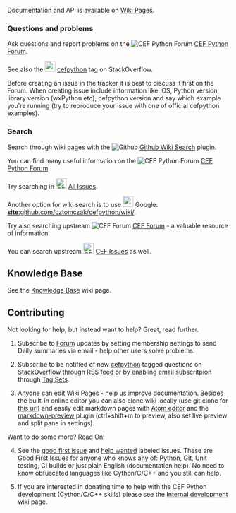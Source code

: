 Documentation and API is available on [Wiki Pages](../wiki).

### Questions and problems

Ask questions and report problems on the ![CEF Python Forum](https://www.google.com/images/icons/material/product/1x/groups_24dp.png)
[CEF Python Forum](https://groups.google.com/d/forum/cefpython).

See also the <img src="https://cdn.sstatic.net/stackoverflow/img/favicon.ico" width="24" height="24"> [cefpython](http://stackoverflow.com/questions/tagged/cefpython) tag on StackOverflow.

Before creating an issue in the tracker it is best to discuss it first on the Forum. When creating issue include information like: OS, Python version, library version (wxPython etc), cefpython version and say which example you're running (try to reproduce your issue with one of official cefpython examples).

### Search

Search through wiki pages with the ![Github](https://www.google.com/images/icons/product/chrome_web_store-24.png) [Github Wiki Search](https://github.com/linyows/github-wiki-search) plugin.

You can find many useful information on the ![CEF Python Forum](https://www.google.com/images/icons/material/product/1x/groups_24dp.png) [CEF Python Forum](https://groups.google.com/d/forum/cefpython).

Try searching in <img alt="CEF Python issues" src="https://github.com/favicon.ico" width="24" height="24"> [All Issues](https://github.com/cztomczak/cefpython/issues?utf8=%E2%9C%93&q=is%3Aissue).

Another option for wiki search is to use <img src="https://www.google.com/images/icons/product/search-32.png" width="24" height="24"> Google: [**site**:github.com/cztomczak/cefpython/wiki/](https://www.google.com/search?q=site%3Agithub.com%2Fcztomczak%2Fcefpython%2Fwiki%2F&hl=en&gfe_rd=cr&gws_rd=cr).

Try also searching upstream ![CEF Forum](https://www.google.com/images/icons/product/chrome-24.png) [CEF Forum](http://magpcss.org/ceforum/) - a valuable resource of information.

You can search upstream <img alt="CEF Issues" src="https://bitbucket.org/favicon.ico" width="24" height="24"> [CEF Issues](https://bitbucket.org/chromiumembedded/cef/issues) as well.

## Knowledge Base

See the [Knowledge Base](KnowledgeBase) wiki page.

## Contributing

Not looking for help, but instead want to help? Great, read further.

1. Subscribe to [Forum](https://groups.google.com/d/forum/cefpython) updates by setting membership settings to send Daily summaries via email - help other users solve problems.

2. Subscribe to be notified of new [cefpython](http://stackoverflow.com/questions/tagged/cefpython) tagged questions on StackOverflow through [RSS feed](http://stackoverflow.com/feeds/tag/cefpython) or by enabling email subscritpion through [Tag Sets](http://blog.stackoverflow.com/2010/11/tag-sets-on-stack-exchange/).

3. Anyone can edit Wiki Pages - help us improve documentation. Besides the built-in online editor you can also clone wiki locally (use git clone for [this url](https://github.com/cztomczak/cefpython.wiki.git)) and easily edit markdown pages with [Atom editor](https://atom.io/) and the [markdown-preview](https://atom.io/packages/markdown-preview) plugin (ctrl+shift+m to preview, also set live preview and split pane in settings).

Want to do some more? Read On!

4. See the [good first issue](https://github.com/cztomczak/cefpython/issues?q=is%3Aissue+is%3Aopen+label%3A%22good+first+issue%22) and [help wanted](https://github.com/cztomczak/cefpython/issues?q=is%3Aissue+is%3Aopen+label%3A%22help+wanted%22) labeled issues. These are Good First Issues for anyone who knows any of: Python, Git, Unit testing, CI builds or just plain English (documentation help). No need to know obfuscated languages like Cython/C/C++ and you still can help.

5. If you are interested in donating time to help with the CEF Python development (Cython/C/C++ skills) please see the [Internal development](InternalDevelopment) wiki page.
